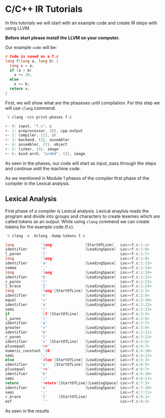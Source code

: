 # C/C++ IR Tutorials

In this tutorials we will start with an example code and create IR steps with using LLVM.

**Before start please install the LLVM on your computer.**

Our example `code` will be:

``` C
# Code is saved as a f.c
long f(long a, long b) {
  long x = a;
  if (a > b)
    x += 20;
  else
    x += b;
  return x;
}
```

First, we will show what are the phaseses until compilation. For this step we will use `clang` commend:

``` c
 % clang -ccc-print-phases f.c

+- 0: input, "f.c", c
+- 1: preprocessor, {0}, cpp-output
+- 2: compiler, {1}, ir
+- 3: backend, {2}, assembler
+- 4: assembler, {3}, object
+- 5: linker, {4}, image
+- 6: bind-arch, "arm64", {5}, image
```

As seen in the phases, our code will start as input, pass through the steps and continue until the machine code.

As we mentioned in Module 1 phases of the compiler first phase of the compiler is the Lexical analysis.

## Lexical Analysis

First phase of a compiler is Lexical analysis. Lexical anaylsis reads the program and divide into groups and characters to create lexemes which are called tokens as an output. While using `clang` commend we can create tokens for the example code (f.c).

``` c
 % clang -c -Xclang -dump-tokens f.c

long 			'long'	 			[StartOfLine]	Loc=<f.c:1:1>
identifier 		'f'	 				[LeadingSpace]	Loc=<f.c:1:6>
l_paren 		'('									Loc=<f.c:1:7>
long 			'long'								Loc=<f.c:1:8>
identifier 		'a'	 				[LeadingSpace]	Loc=<f.c:1:13>
comma 			','									Loc=<f.c:1:14>
long 			'long'	 			[LeadingSpace]	Loc=<f.c:1:16>
identifier 		'b'	 				[LeadingSpace]	Loc=<f.c:1:21>
r_paren 		')'									Loc=<f.c:1:22>
l_brace 		'{'	 				[LeadingSpace]	Loc=<f.c:1:24>
long 			'long'[StartOfLine] [LeadingSpace]	Loc=<f.c:2:3>
identifier 		'x'	 				[LeadingSpace]	Loc=<f.c:2:8>
equal 			'='	 				[LeadingSpace]	Loc=<f.c:2:10>
identifier 		'a'	 				[LeadingSpace]	Loc=<f.c:2:12>
semi 			';'									Loc=<f.c:2:13>
if 				'if'[StartOfLine]	[LeadingSpace]	Loc=<f.c:3:3>
l_paren 		'('	 				[LeadingSpace]	Loc=<f.c:3:6>
identifier 		'a'									Loc=<f.c:3:7>
greater 		'>'	 				[LeadingSpace]	Loc=<f.c:3:9>
identifier 		'b'	 				[LeadingSpace]	Loc=<f.c:3:11>
r_paren 		')'									Loc=<f.c:3:12>
identifier 		'x'	[StartOfLine]   [LeadingSpace]	Loc=<f.c:4:5>
plusequal 		'+='	 			[LeadingSpace]	Loc=<f.c:4:7>
numeric_constant '20'	 			[LeadingSpace]	Loc=<f.c:4:10>
semi 			';'									Loc=<f.c:4:12>
else 			'else'[StartOfLine]	[LeadingSpace]	Loc=<f.c:5:3>
identifier 		'x'   [StartOfLine]	[LeadingSpace]	Loc=<f.c:6:5>
plusequal 		'+='	 			[LeadingSpace]	Loc=<f.c:6:7>
identifier 		'b'	 				[LeadingSpace]	Loc=<f.c:6:10>
semi 			';'									Loc=<f.c:6:11>
return 			'return'[StartOfLine][LeadingSpace]	Loc=<f.c:7:3>
identifier 		'x'	 				[LeadingSpace]	Loc=<f.c:7:10>
semi 			';'									Loc=<f.c:7:11>
r_brace 		'}'		[StartOfLine]				Loc=<f.c:8:1>
eof 			 ''							        Loc=<f.c:8:2>
```

As seen in the results
